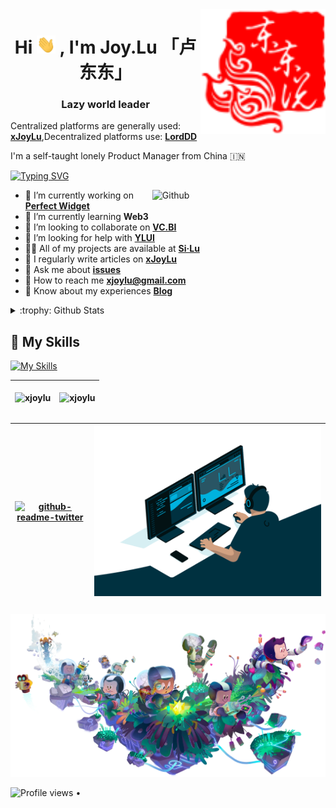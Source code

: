 <img align="right" width="200" height="200" alt="xJoyLu" src="https://github.com/xJoyLu/xJoyLu/blob/main/assets/logo.png?raw=true"/>

<h1 align="center">Hi <img src="https://github.com/xJoyLu/xJoyLu/blob/main/assets/Hi.gif?raw=true" width="30px"> , I'm Joy.Lu 「卢东东」</h1>
<h3 align="center">Lazy world leader</h3>

Centralized platforms are generally used: **[xJoyLu](https://xjoylu.com)**,Decentralized platforms use: **[LordDD](https://lorddd.com)**

I'm a self-taught lonely Product Manager from China 🇮🇳

[![Typing SVG](https://readme-typing-svg.herokuapp.com?lines=%F0%9F%9B%B5%E5%BC%80%E6%91%A9%E6%89%98%E7%9A%84%E3%80%8C%E7%A4%BE%E4%BC%9A%E5%BA%95%E5%B1%82%E6%B5%81%E6%B5%AA%E6%B1%89%E3%80%8D;%F0%9F%8E%B9%E5%BC%B9%E9%B8%A1%E6%AF%9B%E7%9A%84%E3%80%8C%E7%A4%BE%E4%BC%9A%E5%BA%95%E5%B1%82%E6%B5%81%E6%B5%AA%E6%B1%89%E3%80%8D;%F0%9F%93%B8%E6%8B%8D%E7%85%A7%E7%89%87%E7%9A%84%E3%80%8C%E7%A4%BE%E4%BC%9A%E5%BA%95%E5%B1%82%E6%B5%81%E6%B5%AA%E6%B1%89%E3%80%8D;%F0%9F%8E%AE%E6%89%93%E6%B8%B8%E6%88%8F%E7%9A%84%E3%80%8C%E7%A4%BE%E4%BC%9A%E5%BA%95%E5%B1%82%E6%B5%81%E6%B5%AA%E6%B1%89%E3%80%8D;%E2%9C%8D%E5%86%99%E6%96%87%E5%AD%97%E7%9A%84%E3%80%8C%E7%A4%BE%E4%BC%9A%E5%BA%95%E5%B1%82%E6%B5%81%E6%B5%AA%E6%B1%89%E3%80%8D)](https://git.io/typing-svg)

<img width="55%" align="right" alt="Github" src="https://raw.githubusercontent.com/onimur/.github/master/.resources/git-header.svg" />

- 🔭 I’m currently working on **[Perfect Widget](https://apps.apple.com/cn/app/perfect-widget-%E4%B8%93%E5%B1%9E%E5%AE%8C%E7%BE%8E%E5%B0%8F%E7%BB%84%E4%BB%B6%E4%B8%BB%E9%A2%98%E5%85%85%E7%94%B5%E5%8A%A8%E6%80%81/id1619262787)**
- 🌱 I’m currently learning **Web3**
- 👯 I’m looking to collaborate on **[VC.BI](https://vc.bi)**
- 🤝 I’m looking for help with **[YLUI](https://github.com/xJoyLu/ylui)**
- 👨‍💻 All of my projects are available at **[Si·Lu](https://si.lu)**
- 📝 I regularly write articles on **[xJoyLu](https://xjoylu.com)**
- 💬 Ask me about **[issues](https://github.com/xJoyLu/xJoyLu/issues)**
- 📧 How to reach me **xjoylu@gmail.com**
- 📄 Know about my experiences **[Blog](https://ldd.cc)**
<details>
<summary>:trophy: Github Stats</summary>
<img src="https://bad-apple-github-readme.vercel.app/api?show_bg=1&username=xJoyLu">
<img src="https://github-profile-trophy.vercel.app/?username=xJoyLu">
</details>

## 🧰 My Skills

[![My Skills](https://skillicons.dev/icons?i=md,html,css,js,php,mysql,py,qt,bootstrap,vue,figma,ai,ae,ps,swift,aws,gcp,codepen,discord,stackoverflow,raspberrypi,instagram,twitter,linkedin,docker,bots,electron,github,wordpress,cloudflare&theme=light)](https://skillicons.dev)

|<p><img align="center" src="https://github-readme-stats.vercel.app/api?username=xjoylu&show_icons=true&locale=en" alt="xjoylu" /></p>|<p><img align="center" src="https://github-readme-streak-stats.herokuapp.com/?user=xjoylu&" alt="xjoylu" /></p>|
|---|---|

|[![github-readme-twitter](https://github-readme-twitter.gazf.vercel.app/api?id=xJoyLu)](https://twitter.com/xjoylu)|<img src="https://github.com/xJoyLu/xJoyLu/blob/main/assets/code.gif?raw=true">|
|---|---|

<h3 align="center"><img align="center" width="600" src="https://github.com/xJoyLu/xJoyLu/blob/main/assets/github.png?raw=true"></h3>

![Profile views](https://gpvc.arturio.dev/xJoyLu) •
